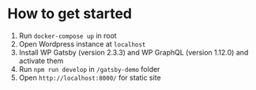 # How to get started

1. Run `docker-compose up` in root
2. Open Wordpress instance at `localhost`
3. Install WP Gatsby (version 2.3.3) and WP GraphQL	(version 1.12.0) and activate them
4. Run `npm run develop` in `/gatsby-demo` folder
5. Open `http://localhost:8000/` for static site